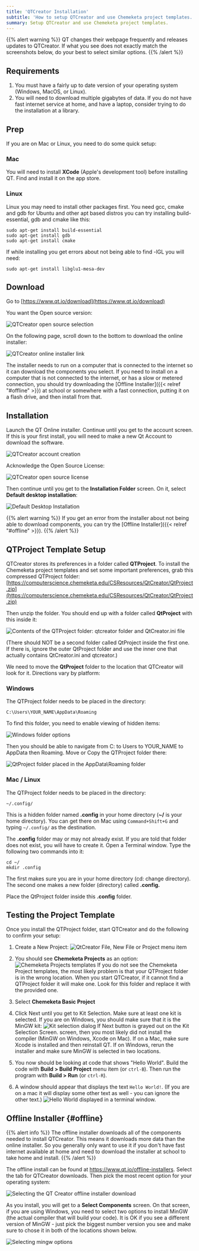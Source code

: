 ```yaml
---
title: 'QTCreator Installation'
subtitle: 'How to setup QTCreator and use Chemeketa project templates.'
summary: Setup QTCreator and use Chemeketa project templates.
---
```


{{% alert warning %}}
QT changes their webpage frequently and releases updates to QTCreator. If what you see does not
exactly match the screenshots below, do your best to select similar options.
{{% /alert %}}

## Requirements

1. You must have a fairly up to date version of your operating system (Windows, MacOS, or Linux).
1. You will need to download multiple gigabytes of data. If you do not have fast internet service at
home, and have a laptop, consider trying to do the installation at a library.

## Prep

If you are on Mac or Linux, you need to do some quick setup:

### Mac

You will need to install **XCode** (Apple's development tool) before installing QT. Find and install
it on the app store.

### Linux

Linux you may need to install other packages first. You need gcc, cmake and gdb for Ubuntu
and other apt based distros you can try installing build-essential, gdb and cmake like this:

    sudo apt-get install build-essential
    sudo apt-get install gdb
    sudo apt-get install cmake

If while installing you get errors about not being able to find -lGL you will need:

    sudo apt-get install libglu1-mesa-dev

## Download

Go to [https://www.qt.io/download](https://www.qt.io/download)

You want the Open source version:

![QTCreator open source selection](opensourcedownload.png)

On the following page, scroll down to the bottom to download the online installer:

![QTCreator online installer link](qtonlineinstaller.png)

The installer needs to run on a computer that is connected to the internet
so it can download the components you select. If you need to install on a computer
that is not connected to the internet, or has a slow or metered connection, you
should try downloading the [Offline Installer]({{< relref "#offline" >}}) at school
or somewhere with a fast connection, putting it on a flash drive, and then install from
that.

## Installation

Launch the QT Online installer. Continue until you get to the account screen. If this
is your first install, you will need to make a new Qt Account to download the software.

![QTCreator account creation](qtaccount.png)

Acknowledge the Open Source License:

![QTCreator open source license](oslicense.png)

Then continue until you get to the **Installation Folder** screen. On it, select **Default desktop installation**:

![Default Desktop Installation](desktopinstallation.png)

{{% alert warning %}}
If you get an error from the installer about not being able to download components,
you can try the [Offline Installer]({{< relref "#offline" >}}).
{{% /alert %}}

## QTProject Template Setup

QTCreator stores its preferences in a folder called **QTProject**.  To install the Chemeketa
project templates and set some important preferences, grab this compressed QTProject folder:
[https://computerscience.chemeketa.edu/CSResources/QtCreator/QtProject.zip](https://computerscience.chemeketa.edu/CSResources/QtCreator/QtProject.zip)

Then unzip the folder. You should end up with a folder called **QtProject** with this inside it:

![Contents of the QTProject folder: qtcreator folder and QtCreator.ini file](qtprojectcontents.png)

(There should NOT be a second folder called QtProject inside the first one. If there is,
ignore the outer QtProject folder and use the inner one that actually contains QtCreator.ini
and qtcreator.)

We need to move the **QtProject** folder to the location that QTCreator will look for it.
Directions vary by platform:

### Windows

The QTProject folder needs to be placed in the directory:

    C:\Users\YOUR_NAME\AppData\Roaming

To find this folder, you need to enable viewing of hidden items:

![Windows folder options](windowsviewoptions.png)

Then you should be able to navigate from C: to Users to YOUR_NAME to AppData then Roaming.
Move or Copy the QTProject folder there:

![QtProject folder placed in the AppData\Roaming folder](qtproject.png)

### Mac / Linux

The QTProject folder needs to be placed in the directory:

    ~/.config/

This is a hidden folder named **.config** in your home directory (**~/** is your home directory).
You can get there on Mac using ``Command+Shift+G`` and typing ``~/.config/`` as the destination.

The **.config** folder may or may not already exist. If you are told that folder does not exist,
you will have to create it. Open a Terminal window. Type the following two commands into it:

    cd ~/
    mkdir .config

The first makes sure you are in your home directory (cd: change directory).
The second one makes a new folder (directory) called **.config.**

Place the QtProject folder inside this **.config** folder.

## Testing the Project Template

Once you install the QTProject folder, start QTCreator and do the following to confirm your setup:

1. Create a New Project: ![QtCreator File, New File or Project menu item](newproject.png)

1. You should see **Chemeketa Projects** as an option:
![Chemeketa Projects templates](chemeketabasicproject.png)
If you do not see the Chemeketa Project templates, the most likely problem is that your QTProject folder
is in the wrong location. When you start QTCreator, if it cannot find a QTProject folder it will
make one. Look for this folder and replace it with the provided one.

1. Select **Chemeketa Basic Project**

1. Click Next until you get to Kit Selection. Make sure at least one kit is selected.
If you are on Windows, you should make sure that it is the MinGW kit:
![Kit selection dialog](kit.png)
If Next button is grayed out on the Kit Selection Screen. screen, then you most likely
did not install the compiler (MinGW on Windows, Xcode on Mac). If on a Mac, make sure
Xcode is installed and then reinstall QT. If on Windows, rerun the installer and make sure
MinGW is selected in two locations.

1. You now should be looking at code that shows "Hello World". Build the code with **Build > Build Project**
menu item (or ``ctrl-B``). Then run the program with **Build > Run** (or ``ctrl-R``).

1. A window should appear that displays the text ``Hello World!``. (If you are on a mac it will
display some other text as well - you can ignore the other text.)
![Hello World displayed in a terminal window.](helloworld.png)

## Offline Installer {#offline}

{{% alert info %}}
The offline installer downloads all of the components needed to install QTCreator. This means
it downloads more data than the online installer. So you generally only want to use it
if you don't have fast internet available at home and need to download the installer
at school to take home and install.
{{% /alert %}}

The offline install can be found at https://www.qt.io/offline-installers. Select the tab
for QTCreator downloads. Then pick the most recent option for your operating system:

![Selecting the QT Creator offline installer download](offlineInstaller.png)

As you install, you will get to a **Select Components** screen. On that screen, if you are
using Windows, you need to select two options to install MinGW (the actual compiler that
will build your code). It is OK if you see a different version of MinGW - just pick the biggest
number version you see and make sure to chose it in both of the locations shown below.

![Selecting mingw options](offlineInstallerOptions.png)